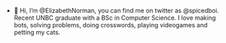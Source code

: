 - 👋 Hi, I’m @ElizabethNorman, you can find me on twitter as @spicedboi. Recent UNBC graduate with a BSc in Computer Science. I love making bots, solving problems, doing crosswords, playing videogames and petting my cats. 

<!---
ElizabethNorman/ElizabethNorman is a ✨ special ✨ repository because its `README.md` (this file) appears on your GitHub profile.
You can click the Preview link to take a look at your changes.
--->
